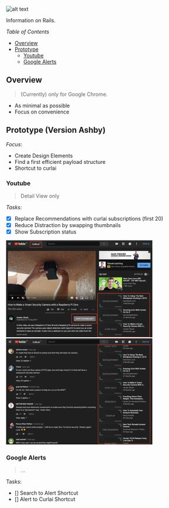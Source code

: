 ![alt text](https://github.com/a6b8/rss-merge-docker/blob/master/images/curlai-logo-black--50.png)

Information on Rails.

*Table of Contents*

- [Overview](#overview)
- [Prototype](#prototype)
  - [Youtube](#youtube)
  - [Google Alerts](#google-alerts)

## Overview

> (Currently) only for Google Chrome. 
- As minimal as possible
- Focus on convenience


## Prototype (Version Ashby)

*Focus*:
- Create Design Elements
- Find a first efficient payload structure
- Shortcut to curlai


### Youtube
> Detail View only

*Tasks:*
- [x] Replace Recommendations with curlai subscriptions (first 20)
- [x] Reduce Distraction by swapping thumbnails
- [x] Show Subscription status

<img src="https://github.com/a6b8/curlai/blob/master/images/browser-extension-1.png" alt="alt text" width="400">

<img src="https://github.com/a6b8/curlai/blob/master/images/browser-extension-2.png" alt="alt text" width="400">


### Google Alerts
> ...

Tasks:
- [] Search to Alert Shortcut
- [] Alert to Curlai Shortcut
